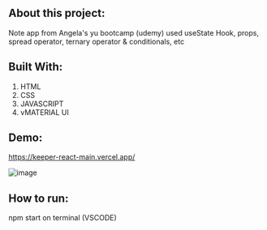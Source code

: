 ## About this project:

Note app from Angela's yu bootcamp (udemy) used useState Hook, props, spread operator, ternary operator & conditionals, etc

## Built With: 

1. HTML 
2. CSS
3. JAVASCRIPT
4. vMATERIAL UI

## Demo: 

https://keeper-react-main.vercel.app/

![image](https://i.ibb.co/dj3QPLJ/notes.png)

## How to run:

npm start on terminal (VSCODE)

